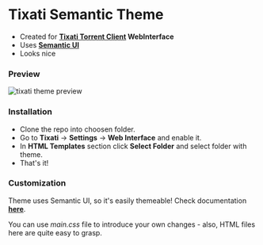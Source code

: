 # Tixati Semantic Theme

- Created for **[Tixati Torrent Client](http://www.tixati.com/) WebInterface**
- Uses **[Semantic UI](http://semantic-ui.com/)**
- Looks nice

### Preview

![tixati theme preview](http://i.keios.eu/shot-151130-130644.png)

### Installation

- Clone the repo into choosen folder.
- Go to **Tixati** -> **Settings** -> **Web Interface** and enable it.
- In **HTML Templates** section click **Select Folder** and select folder with theme.
- That's it!

### Customization

Theme uses Semantic UI, so it's easily themeable! Check documentation **[here](http://semantic-ui.com/usage/theming.html)**.

You can use *main.css* file to introduce your own changes - also, HTML files here are quite easy to grasp.


